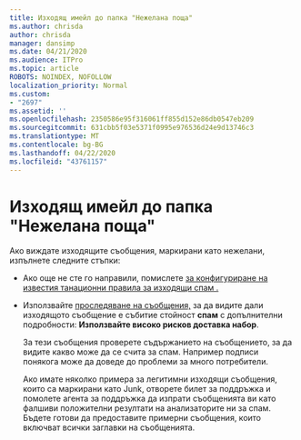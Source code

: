 ```yaml
---
title: Изходящ имейл до папка "Нежелана поща"
ms.author: chrisda
author: chrisda
manager: dansimp
ms.date: 04/21/2020
ms.audience: ITPro
ms.topic: article
ROBOTS: NOINDEX, NOFOLLOW
localization_priority: Normal
ms.custom:
- "2697"
ms.assetid: ''
ms.openlocfilehash: 2350586e95f316061ff855d152e86db0547eb209
ms.sourcegitcommit: 631cbb5f03e5371f0995e976536d24e9d13746c3
ms.translationtype: MT
ms.contentlocale: bg-BG
ms.lasthandoff: 04/22/2020
ms.locfileid: "43761157"
---
```

# <a name="outbound-email-to-junk-email-folder"></a>Изходящ имейл до папка "Нежелана поща"

Ако виждате изходящите съобщения, маркирани като нежелани, изпълнете следните стъпки:

- Ако още не сте го направили, помислете [за конфигуриране на известия танационни правила за изходящи спам .](https://docs.microsoft.com/office365/securitycompliance/configure-the-outbound-spam-policy)

- Използвайте [проследяване на съобщения,](https://docs.microsoft.com/office365/securitycompliance/message-trace-scc) за да видите дали изходящото съобщение е събитие стойност **спам** с допълнителни подробности: **Използвайте високо рисков доставка набор**.

  За тези съобщения проверете съдържанието на съобщението, за да видите какво може да се счита за спам. Например подписи понякога може да доведе до проблеми за много потребители.

  Ако имате няколко примера за легитимни изходящи съобщения, които са маркирани като Junk, отворете билет за поддръжка и помолете агента за поддръжка да изпрати съобщенията ви като фалшиви положителни резултати на анализаторите ни за спам. Бъдете готови да предоставите примерни съобщения, които включват всички заглавки на съобщенията.

